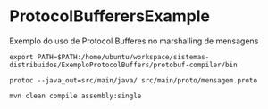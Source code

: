 # ProtocolBufferersExample
Exemplo do uso de Protocol Bufferes no marshalling de mensagens
```
export PATH=$PATH:/home/ubuntu/workspace/sistemas-distribuidos/ExemploProtocolBuffers/protobuf-compiler/bin

protoc --java_out=src/main/java/ src/main/proto/mensagem.proto

mvn clean compile assembly:single

```
